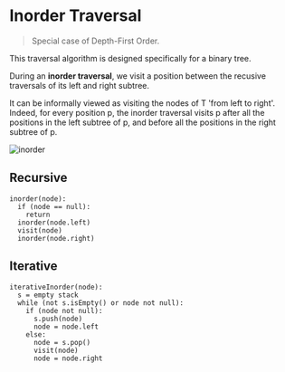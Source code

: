 # Inorder Traversal

> Special case of Depth-First Order.

This traversal algorithm is designed specifically for a binary tree.

During an __inorder traversal__, we visit a position between the recusive traversals of its left and right subtree.

It can be informally viewed as visiting the nodes of T 'from left to right'. Indeed, for every position p, the inorder traversal visits p after all the positions in the left subtree of p, and before all the positions in the right subtree of p.

![inorder](https://chenlidotblog.files.wordpress.com/2019/05/inorder.gif)

## Recursive

```
inorder(node):
  if (node == null):
    return
  inorder(node.left)
  visit(node)
  inorder(node.right)
```

## Iterative

```
iterativeInorder(node):
  s = empty stack
  while (not s.isEmpty() or node not null):
    if (node not null):
      s.push(node)
      node = node.left
    else:
      node = s.pop()
      visit(node)
      node = node.right
```
